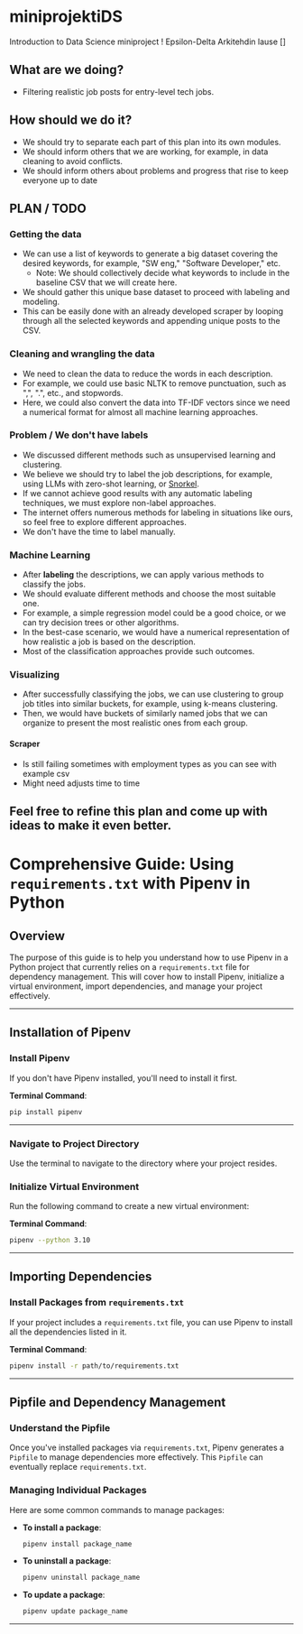 # miniprojektiDS
Introduction to Data Science miniproject !
Epsilon-Delta 
Arkitehdin lause []

## What are we doing?
- Filtering realistic job posts for entry-level tech jobs.

## How should we do it?
- We should try to separate each part of this plan into its own modules.
- We should inform others that we are working, for example, in data cleaning to avoid conflicts.
- We should inform others about problems and progress that rise to keep everyone up to date 

## PLAN / TODO 

### Getting the data
- We can use a list of keywords to generate a big dataset covering the desired keywords, for example, "SW eng," "Software Developer," etc.
  - Note: We should collectively decide what keywords to include in the baseline CSV that we will create here. 
- We should gather this unique base dataset to proceed with labeling and modeling.
- This can be easily done with an already developed scraper by looping through all the selected keywords and appending unique posts to the CSV.

### Cleaning and wrangling the data
- We need to clean the data to reduce the words in each description.
- For example, we could use basic NLTK to remove punctuation, such as ",", ".", etc., and stopwords.
- Here, we could also convert the data into TF-IDF vectors since we need a numerical format for almost all machine learning approaches.

### Problem / We don't have labels
- We discussed different methods such as unsupervised learning and clustering.
- We believe we should try to label the job descriptions, for example, using LLMs with zero-shot learning, or [Snorkel](https://www.snorkel.org/use-cases/01-spam-tutorial).
- If we cannot achieve good results with any automatic labeling techniques, we must explore non-label approaches.
- The internet offers numerous methods for labeling in situations like ours, so feel free to explore different approaches.
- We don't have the time to label manually.

### Machine Learning
- After __labeling__ the descriptions, we can apply various methods to classify the jobs.
- We should evaluate different methods and choose the most suitable one.
- For example, a simple regression model could be a good choice, or we can try decision trees or other algorithms.
- In the best-case scenario, we would have a numerical representation of how realistic a job is based on the description.
- Most of the classification approaches provide such outcomes.

### Visualizing
- After successfully classifying the jobs, we can use clustering to group job titles into similar buckets, for example, using k-means clustering.
- Then, we would have buckets of similarly named jobs that we can organize to present the most realistic ones from each group.

#### Scraper
- Is still failing sometimes with employment types as you can see with example csv
- Might need adjusts time to time

## Feel free to refine this plan and come up with ideas to make it even better.


# Comprehensive Guide: Using `requirements.txt` with Pipenv in Python

## Overview
The purpose of this guide is to help you understand how to use Pipenv in a Python project that currently relies on a `requirements.txt` file for dependency management. This will cover how to install Pipenv, initialize a virtual environment, import dependencies, and manage your project effectively.

---

## Installation of Pipenv

### Install Pipenv

If you don't have Pipenv installed, you'll need to install it first. 

**Terminal Command**:
```bash
pip install pipenv
```

---

### Navigate to Project Directory

Use the terminal to navigate to the directory where your project resides.

### Initialize Virtual Environment

Run the following command to create a new virtual environment:

**Terminal Command**:
```bash
pipenv --python 3.10
```

---

## Importing Dependencies

### Install Packages from `requirements.txt`

If your project includes a `requirements.txt` file, you can use Pipenv to install all the dependencies listed in it.

**Terminal Command**:
```bash
pipenv install -r path/to/requirements.txt
```

---

##  Pipfile and Dependency Management

### Understand the Pipfile

Once you've installed packages via `requirements.txt`, Pipenv generates a `Pipfile` to manage dependencies more effectively. This `Pipfile` can eventually replace `requirements.txt`.

### Managing Individual Packages

Here are some common commands to manage packages:

- **To install a package**:  
  ```bash
  pipenv install package_name
  ```
  
- **To uninstall a package**:  
  ```bash
  pipenv uninstall package_name
  ```
  
- **To update a package**:  
  ```bash
  pipenv update package_name
  ```

---
